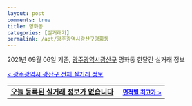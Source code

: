 ```yaml
---
layout: post
comments: true
title: 명화동
categories: [실거래가]
permalink: /apt/광주광역시광산구명화동
---
```


2021년 09월 06일 기준, <a href="/apt/광주광역시광산구">광주광역시광산구</a> 명화동 한달간 실거래 정보

<a style="color: blue;" href="/apt/광주광역시광산구">< 광주광역시 광산구 전체 실거래 정보</a>
<!---- start ---->
<table>
  <tr>
    <td colspan="4" style="font-weight: bold;"><a href="/apt/광주광역시광산구명화동{name_without_space}">오늘 등록된 실거래 정보가 없습니다</a> &nbsp;&nbsp;&nbsp; <a style="color: blue; font-size: smaller;" href="/apt/광주광역시광산구명화동{name_without_space}">면적별 최고가 ></a></td>
  </tr>
    
</table>
<!---- end ---->
    